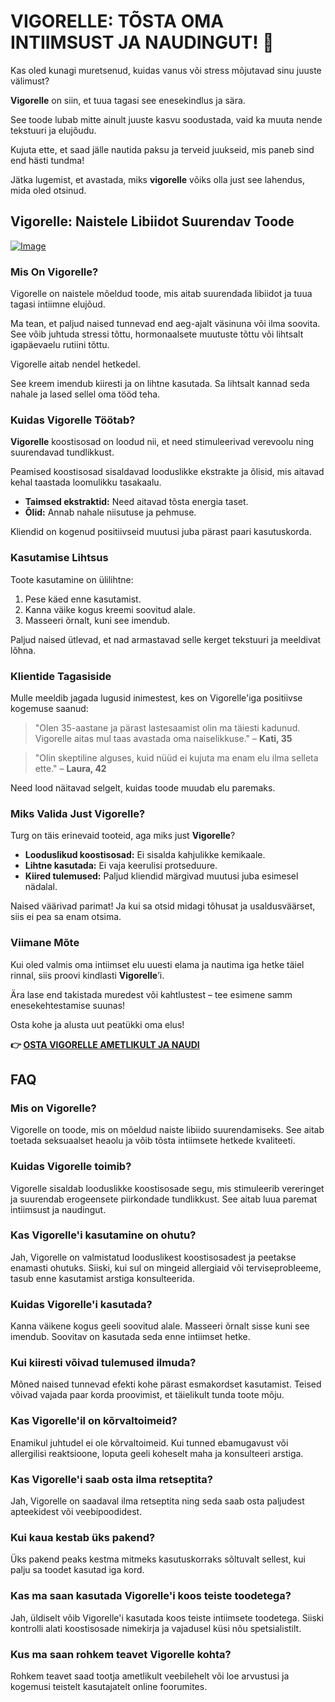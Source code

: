 # VIGORELLE: TÕSTA OMA INTIIMSUST JA NAUDINGUT! 💖

Kas oled kunagi muretsenud, kuidas vanus või stress mõjutavad sinu juuste välimust? 

**Vigorelle** on siin, et tuua tagasi see enesekindlus ja sära. 

See toode lubab mitte ainult juuste kasvu soodustada, vaid ka muuta nende tekstuuri ja elujõudu. 

Kujuta ette, et saad jälle nautida paksu ja terveid juukseid, mis paneb sind end hästi tundma! 

Jätka lugemist, et avastada, miks **vigorelle** võiks olla just see lahendus, mida oled otsinud.

## Vigorelle: Naistele Libiidot Suurendav Toode

[![Image](https://www2.sellhealth.com/8/vigorelle160x200_A.jpg)](https://gchaffi.com/t2oMZbWH)

### Mis On Vigorelle?

Vigorelle on naistele mõeldud toode, mis aitab suurendada libiidot ja tuua tagasi intiimne elujõud. 

Ma tean, et paljud naised tunnevad end aeg-ajalt väsinuna või ilma soovita. See võib juhtuda stressi tõttu, hormonaalsete muutuste tõttu või lihtsalt igapäevaelu rutiini tõttu.

Vigorelle aitab nendel hetkedel. 

See kreem imendub kiiresti ja on lihtne kasutada. Sa lihtsalt kannad seda nahale ja lased sellel oma tööd teha.

### Kuidas Vigorelle Töötab?

**Vigorelle** koostisosad on loodud nii, et need stimuleerivad verevoolu ning suurendavad tundlikkust.

Peamised koostisosad sisaldavad looduslikke ekstrakte ja õlisid, mis aitavad kehal taastada loomulikku tasakaalu.

- **Taimsed ekstraktid:** Need aitavad tõsta energia taset.
- **Õlid:** Annab nahale niisutuse ja pehmuse.

Kliendid on kogenud positiivseid muutusi juba pärast paari kasutuskorda.

### Kasutamise Lihtsus

Toote kasutamine on ülilihtne:

1. Pese käed enne kasutamist.
2. Kanna väike kogus kreemi soovitud alale.
3. Masseeri õrnalt, kuni see imendub.

Paljud naised ütlevad, et nad armastavad selle kerget tekstuuri ja meeldivat lõhna. 

### Klientide Tagasiside

Mulle meeldib jagada lugusid inimestest, kes on Vigorelle'iga positiivse kogemuse saanud:

> "Olen 35-aastane ja pärast lastesaamist olin ma täiesti kadunud. 
> Vigorelle aitas mul taas avastada oma naiselikkuse." 
> – **Kati, 35**

> "Olin skeptiline alguses, kuid nüüd ei kujuta ma enam elu ilma selleta ette." 
> – **Laura, 42**

Need lood näitavad selgelt, kuidas toode muudab elu paremaks.

### Miks Valida Just Vigorelle?

Turg on täis erinevaid tooteid, aga miks just **Vigorelle**? 

- **Looduslikud koostisosad:** Ei sisalda kahjulikke kemikaale.
- **Lihtne kasutada:** Ei vaja keerulisi protseduure.
- **Kiired tulemused:** Paljud kliendid märgivad muutusi juba esimesel nädalal.

Naised väärivad parimat! Ja kui sa otsid midagi tõhusat ja usaldusväärset, siis ei pea sa enam otsima.

### Viimane Mõte

Kui oled valmis oma intiimset elu uuesti elama ja nautima iga hetke täiel rinnal, siis proovi kindlasti **Vigorelle**’i. 

Ära lase end takistada muredest või kahtlustest – tee esimene samm enesekehtestamise suunas!

Osta kohe ja alusta uut peatükki oma elus!



**👉 [OSTA VIGORELLE AMETLIKULT JA NAUDI](https://gchaffi.com/t2oMZbWH)**

## FAQ

### Mis on Vigorelle?
Vigorelle on toode, mis on mõeldud naiste libiido suurendamiseks. See aitab toetada seksuaalset heaolu ja võib tõsta intiimsete hetkede kvaliteeti.

### Kuidas Vigorelle toimib?
Vigorelle sisaldab looduslikke koostisosade segu, mis stimuleerib vereringet ja suurendab erogeensete piirkondade tundlikkust. See aitab luua paremat intiimsust ja naudingut.

### Kas Vigorelle'i kasutamine on ohutu?
Jah, Vigorelle on valmistatud looduslikest koostisosadest ja peetakse enamasti ohutuks. Siiski, kui sul on mingeid allergiaid või terviseprobleeme, tasub enne kasutamist arstiga konsulteerida.

### Kuidas Vigorelle'i kasutada?
Kanna väikene kogus geeli soovitud alale. Masseeri õrnalt sisse kuni see imendub. Soovitav on kasutada seda enne intiimset hetke.

### Kui kiiresti võivad tulemused ilmuda?
Mõned naised tunnevad efekti kohe pärast esmakordset kasutamist. Teised võivad vajada paar korda proovimist, et täielikult tunda toote mõju.

### Kas Vigorelle'il on kõrvaltoimeid?
Enamikul juhtudel ei ole kõrvaltoimeid. Kui tunned ebamugavust või allergilisi reaktsioone, loputa geeli koheselt maha ja konsulteeri arstiga.

### Kas Vigorelle'i saab osta ilma retseptita?
Jah, Vigorelle on saadaval ilma retseptita ning seda saab osta paljudest apteekidest või veebipoodidest.

### Kui kaua kestab üks pakend?
Üks pakend peaks kestma mitmeks kasutuskorraks sõltuvalt sellest, kui palju sa toodet kasutad iga kord.

### Kas ma saan kasutada Vigorelle'i koos teiste toodetega?
Jah, üldiselt võib Vigorelle'i kasutada koos teiste intiimsete toodetega. Siiski kontrolli alati koostisosade nimekirja ja vajadusel küsi nõu spetsialistilt.

### Kus ma saan rohkem teavet Vigorelle kohta?
Rohkem teavet saad tootja ametlikult veebilehelt või loe arvustusi ja kogemusi teistelt kasutajatelt online foorumites.